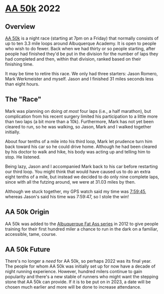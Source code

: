 # [AA 50k](https://newmexicofa50k.wordpress.com/aa50k/) 2022

## Overview

[AA 50k](https://newmexicofa50k.wordpress.com/aa50k/) is a night race
(starting at 7pm on a Friday) that normally consists of up to ten 3.3
mile loops around Albuquerque Academy.  It is open to people who wish
to do fewer. Back when we had thirty or so people starting, after
people had finished they'd be put in the division for the number of
laps they had completed and then, within that division, ranked based
on their finishing time.


It may be time to retire this race. We only had three starters: Jason Romero,
Mark Werkmeister and myself. Jason and I finished 31 miles seconds less
than eight hours.

## The "Race"

Mark was planning on doing _at most_ four laps (i.e., a half
marathon), but complication from his recent surgery limited his
participation to a little more than two laps (a bit more than a 10k).
Furthermore, Mark has not yet been cleared to run, so he was walking,
so Jason, Mark and I walked together initially.

About four tenths of a mile into his third loop, Mark let prudence 
turn him back toward his car so he could drive home. Although he had
been cleared by his doctor to walk and hike, his body was acting up
and telling him to stop. He listened.

Being lazy, Jason and I accompanied Mark back to his car before restarting
our third loop.  You might think that would have caused us to do an extra
eight tenths of a mile, but instead we decided to do only nine complete
laps, since with all the futzing around, we were at 31.03 miles by then.

Although we stuck together, my GPS watch said my time was
[7:59:45](https://www.strava.com/activities/7857963617), whereas
Jason's said his time was 7:59:47, so I stole the win!

## AA 50k Origin

AA 50k was added to the [Albuquerque Fat Ass
series](https://newmexicofa50k.wordpress.com/) in 2012 to give people
training for their first hundred miler a chance to run in the dark on
a familiar, accessible, tame, course.

## AA 50k Future

There's no longer a _need_ for AA 50k, so perhaps 2022 was its final
year.  The people for whom AA 50k was initially set up for now have a
decade of night running experience.  However, hundred milers continue
to gain popularity and there's a new stable of runners who might want
the stepping stone that AA 50k can provide.  If it is to be put on in
2023, a date will be chosen much
earlier and more will be done to increase attendance.  

